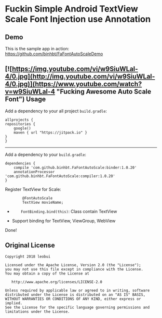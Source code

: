 
Fuckin Simple Android TextView Scale Font Injection use Annotation
=================

Demo
-------
This is the sample app in action:
https://github.com/binhbt/FaFontAutoScaleDemo


[![https://img.youtube.com/vi/w9SiuWLal-4/0.jpg](http://img.youtube.com/vi/w9SiuWLal-4/0.jpg)](https://www.youtube.com/watch?v=w9SiuWLal-4 "Fucking Awesome Auto Scale Font")
Usage
-------
Add a dependency to your all project `build.gradle`:

    allprojects {
    repositories {
        google()
        maven { url "https://jitpack.io" }
    }
    }

-------
Add a dependency to your 
`build.gradle`:

    dependencies {
		compile 'com.github.binhbt.FaFontAutoScale:binder:1.0.20'
		annotationProcessor 'com.github.binhbt.FaFontAutoScale:compiler:1.0.20'
    }


Register TextView for Scale:

```
        @FontAutoScale
        TextView movieName;
```
 - `    FontBinding.bind(this)`: Class contain TextView
 
 -  Support binding for TextView, ViewGroup, WebView 

Done!
 

Original License
-------

    Copyright 2018 leobui

    Licensed under the Apache License, Version 2.0 (the "License");
    you may not use this file except in compliance with the License.
    You may obtain a copy of the License at

       http://www.apache.org/licenses/LICENSE-2.0

    Unless required by applicable law or agreed to in writing, software
    distributed under the License is distributed on an "AS IS" BASIS,
    WITHOUT WARRANTIES OR CONDITIONS OF ANY KIND, either express or implied.
    See the License for the specific language governing permissions and
    limitations under the License.



